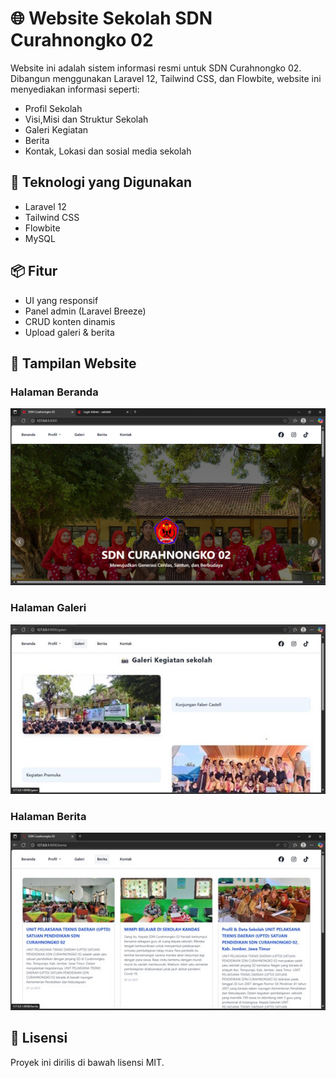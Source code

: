 # 🌐 Website Sekolah SDN Curahnongko 02

Website ini adalah sistem informasi resmi untuk SDN Curahnongko 02. Dibangun menggunakan Laravel 12, Tailwind CSS, dan Flowbite, website ini menyediakan informasi seperti:

- Profil Sekolah
- Visi,Misi dan Struktur Sekolah
- Galeri Kegiatan
- Berita
- Kontak, Lokasi dan sosial media sekolah

## 🚀 Teknologi yang Digunakan
- Laravel 12
- Tailwind CSS
- Flowbite
- MySQL

## 📦 Fitur
- UI yang responsif
- Panel admin (Laravel Breeze)
- CRUD konten dinamis
- Upload galeri & berita

## 📸 Tampilan Website

### Halaman Beranda
![Halaman Beranda](screenshots/Beranda.png)

### Halaman Galeri
![Halaman Galeri](screenshots/Galeri.jpg)

### Halaman Berita
![Halaman Galeri](screenshots/Berita.jpg)

## 📄 Lisensi
Proyek ini dirilis di bawah lisensi MIT.
